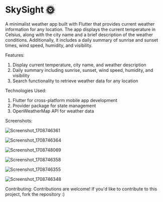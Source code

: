 # SkySight 🌞

A minimalist weather app built with Flutter that provides current weather information for any location. The app displays the current temperature in Celsius, along with the city name and a brief description of the weather conditions. Additionally, it includes a daily summary of sunrise and sunset times, wind speed, humidity, and visibility.

Features:
1. Display current temperature, city name, and weather description
2. Daily summary including sunrise, sunset, wind speed, humidity, and visibility
3. Search functionality to retrieve weather data for any location

Technologies Used:
1. Flutter for cross-platform mobile app development
2. Provider package for state management
3. OpenWeatherMap API for weather data

Screenshots: 

![Screenshot_1708746361](https://github.com/RitikSharma02/SkySight/assets/68990636/2059b541-4afa-4dff-b823-99af4e91a385)

![Screenshot_1708746364](https://github.com/RitikSharma02/SkySight/assets/68990636/7122d16e-00f1-492e-83f5-5f33879a26ab)

![Screenshot_1708748069](https://github.com/RitikSharma02/SkySight/assets/68990636/0ca4b864-ffec-48e8-a09c-6718c8dbe904)

![Screenshot_1708746358](https://github.com/RitikSharma02/SkySight/assets/68990636/2d16c82a-3cb6-487c-b2fc-6464ed9966f8)

![Screenshot_1708746355](https://github.com/RitikSharma02/SkySight/assets/68990636/5f552950-0c72-4de3-828d-b45dcdcf73f4)

![Screenshot_1708746348](https://github.com/RitikSharma02/SkySight/assets/68990636/570ed1be-8f08-43c5-a02c-dc201f4d02a1)



Contributing:
Contributions are welcome! If you'd like to contribute to this project, fork the repository :) 
 


